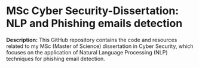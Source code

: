 # MSc Cyber Security-Dissertation: NLP and Phishing emails detection

**Description:**
This GitHub repository contains the code and resources related to my MSc (Master of Science) dissertation in Cyber Security, which focuses on the application of Natural Language Processing (NLP) techniques for phishing email detection.
